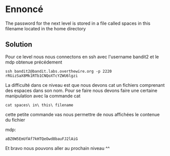 # Ennoncé

The password for the next level is stored in a file called spaces in this filename located in the home directory

## Solution

Pour ce level nous nous connectons en ssh avec l'username bandit2 et le mdp obtenue précédement
	
	ssh bandit2@bandit.labs.overthewire.org -p 2220
	rRGizSaX8Mk1RTb1CNQoXTcYZWU6lgzi

La difficulté dans ce niveau est que nous devons cat un fichiers comprenant des espaces dans son nom.
Pour se faire nous devons faire une certaine manipulation avec la commande cat

	cat spaces\ in\ this\ filename

cette petite commande vas nous permettre de nous affichées le contenue du fichier

mdp:
	
	aBZ0W5EmUfAf7kHTQeOwd8bauFJ2lAiG

Et bravo nous pouvons aller au prochain niveau ^^